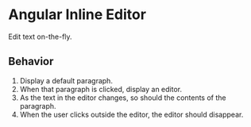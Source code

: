 # Angular Inline Editor

Edit text on-the-fly.

## Behavior

1. Display a default paragraph.
2. When that paragraph is clicked, display an editor.
3. As the text in the editor changes, so should the 
contents of the paragraph.
4. When the user clicks outside the editor, the editor
should disappear.

